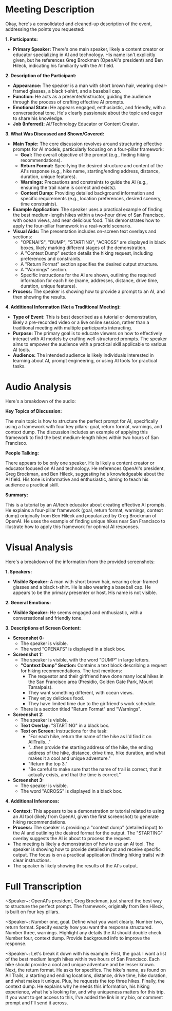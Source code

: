 # Meeting Description

Okay, here's a consolidated and cleaned-up description of the event, addressing the points you requested:

**1. Participants:**

*   **Primary Speaker:** There's one main speaker, likely a content creator or educator specializing in AI and technology. His name isn't explicitly given, but he references Greg Brockman (OpenAI's president) and Ben Hileck, indicating his familiarity with the AI field.

**2. Description of the Participant:**

*   **Appearance:** The speaker is a man with short brown hair, wearing clear-framed glasses, a black t-shirt, and a baseball cap.
*   **Function:** He acts as a presenter/instructor, guiding the audience through the process of crafting effective AI prompts.
*   **Emotional State:** He appears engaged, enthusiastic, and friendly, with a conversational tone. He's clearly passionate about the topic and eager to share his knowledge.
*   **Job (Inferred):** AI/Technology Educator or Content Creator.

**3. What Was Discussed and Shown/Covered:**

*   **Main Topic:** The core discussion revolves around structuring effective prompts for AI models, particularly focusing on a four-pillar framework:
    *   **Goal:** The overall objective of the prompt (e.g., finding hiking recommendations).
    *   **Return Format:** Specifying the desired structure and content of the AI's response (e.g., hike name, starting/ending address, distance, duration, unique features).
    *   **Warnings:** Precautions and constraints to guide the AI (e.g., ensuring the trail name is correct and exists).
    *   **Context Dump:** Providing detailed background information and specific requirements (e.g., location preferences, desired scenery, time constraints).
*   **Example Application:** The speaker uses a practical example of finding the best medium-length hikes within a two-hour drive of San Francisco, with ocean views, and near delicious food. This demonstrates how to apply the four-pillar framework in a real-world scenario.
*   **Visual Aids:** The presentation includes on-screen text overlays and sections:
    *   "OPENAI'S", "DUMP", "STARTING", "ACROSS" are displayed in black boxes, likely marking different stages of the demonstration.
    *   A "Context Dump" section details the hiking request, including preferences and constraints.
    *   A "Return Format" section specifies the desired output structure.
    *   A "Warnings" section.
    *   Specific instructions for the AI are shown, outlining the required information for each hike (name, addresses, distance, drive time, duration, unique features).
* **Process:**
    The speaker is showing how to provide a prompt to an AI, and then showing the results.

**4. Additional Information (Not a Traditional Meeting):**

*   **Type of Event:** This is best described as a tutorial or demonstration, likely a pre-recorded video or a live online session, rather than a traditional meeting with multiple participants interacting.
*   **Purpose:** The primary goal is to educate viewers on how to effectively interact with AI models by crafting well-structured prompts. The speaker aims to empower the audience with a practical skill applicable to various AI tools.
*   **Audience:** The intended audience is likely individuals interested in learning about AI, prompt engineering, or using AI tools for practical tasks.



# Audio Analysis

Here's a breakdown of the audio:

**Key Topics of Discussion:**

The main topic is how to structure the perfect prompt for AI, specifically using a framework with four key pillars: goal, return format, warnings, and context dump. The discussion includes an example of applying this framework to find the best medium-length hikes within two hours of San Francisco.

**People Talking:**

There appears to be only one speaker. He is likely a content creator or educator focused on AI and technology. He references OpenAI's president, Greg Brockman, and Ben Hileck, suggesting he's knowledgeable about the AI field. His tone is informative and enthusiastic, aiming to teach his audience a practical skill.

**Summary:**

This is a tutorial by an AI/tech educator about creating effective AI prompts. He explains a four-pillar framework (goal, return format, warnings, context dump) originally from Ben Hileck and popularized by Greg Brockman of OpenAI. He uses the example of finding unique hikes near San Francisco to illustrate how to apply this framework for optimal AI responses.



# Visual Analysis

Here's a breakdown of the information from the provided screenshots:

**1. Speakers:**

*   **Visible Speaker:** A man with short brown hair, wearing clear-framed glasses and a black t-shirt. He is also wearing a baseball cap. He appears to be the primary presenter or host. His name is not visible.

**2. General Emotions:**

*   **Visible Speaker:** He seems engaged and enthusiastic, with a conversational and friendly tone.

**3. Descriptions of Screen Content:**

*   **Screenshot 0:**
    *   The speaker is visible.
    *   The word "OPENAI'S" is displayed in a black box.
* **Screenshot 1:**
    * The speaker is visible, with the word "DUMP" in large letters.
    *   **"Context Dump" Section:** Contains a text block describing a request for hiking recommendations. The text mentions:
        *   The requestor and their girlfriend have done many local hikes in the San Francisco area (Presidio, Golden Gate Park, Mount Tamalpais).
        *   They want something different, with ocean views.
        *   They enjoy delicious food.
        *   They have limited time due to the girlfriend's work schedule.
    * There is a section titled "Return Format" and "Warnings".
*   **Screenshot 2:**
    *   The speaker is visible.
    *   **Text Overlay:** "STARTING" in a black box.
    *   **Text on Screen:** Instructions for the task:
        *   "For each hike, return the name of the hike as I'd find it on AllTrails..."
        *   "...then provide the starting address of the hike, the ending address of the hike, distance, drive time, hike duration, and what makes it a cool and unique adventure."
        *   "Return the top 3."
        *   "Be careful to make sure that the name of trail is correct, that it actually exists, and that the time is correct."
* **Screenshot 3:**
    * The speaker is visible.
    * The word "ACROSS" is displayed in a black box.

**4. Additional Inferences:**

*   **Context:** This appears to be a demonstration or tutorial related to using an AI tool (likely from OpenAI, given the first screenshot) to generate hiking recommendations.
*   **Process:** The speaker is providing a "context dump" (detailed input) to the AI and outlining the desired format for the output. The "STARTING" overlay suggests the AI is about to process the request.
* The meeting is likely a demonstration of how to use an AI tool. The speaker is showing how to provide detailed input and receive specific output. The focus is on a practical application (finding hiking trails) with clear instructions.
* The speaker is likely showing the results of the AI's output.



# Full Transcription

~Speaker~: OpenAI's president, Greg Brockman, just shared the best way to structure the perfect prompt. The framework, originally from Ben Hileck, is built on four key pillars.

~Speaker~: Number one, goal. Define what you want clearly. Number two, return format. Specify exactly how you want the response structured. Number three, warnings. Highlight any details the AI should double check. Number four, context dump. Provide background info to improve the response.

~Speaker~: Let's break it down with his example. First, the goal. I want a list of the best medium length hikes within two hours of San Francisco. Each hike should provide a cool and unique adventure and be lesser known. Next, the return format. He asks for specifics. The hike's name, as found on All Trails, a starting and ending locations, distance, drive time, hike duration, and what makes it unique. Plus, he requests the top three hikes. Finally, the context dump. He explains why he needs this information, his hiking experience, what he's looking for, and why uniqueness matters for this trip. If you want to get access to this, I've added the link in my bio, or comment prompt and I'll send it across.
